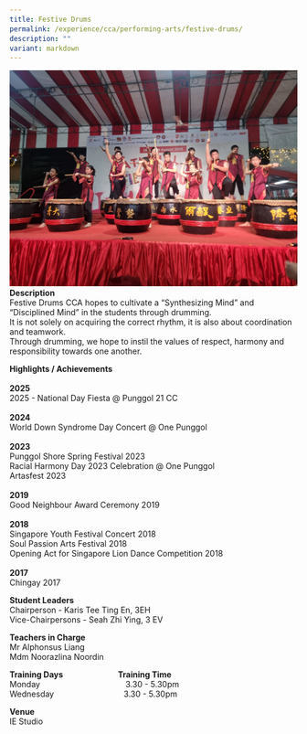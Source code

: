 ```yaml
---
title: Festive Drums
permalink: /experience/cca/performing-arts/festive-drums/
description: ""
variant: markdown
---
```

![](/images/National_Day_Fiesta_at_Punggol_21_CC.jpg)**Description** <br>
Festive Drums CCA hopes to cultivate a “Synthesizing Mind” and “Disciplined Mind” in the students through drumming.  
It is not solely on acquiring the correct rhythm, it is also about coordination and teamwork.  
Through drumming, we hope to instil the values of respect, harmony and responsibility towards one another.  

**Highlights / Achievements** <br><br>
**2025**<br>
2025 - National Day Fiesta @ Punggol 21 CC<br><br>
**2024**<br>
World Down Syndrome Day Concert @ One Punggol<br><br>
**2023**<br>
Punggol Shore Spring  Festival 2023<br>
Racial Harmony Day 2023 Celebration @ One Punggol<br>
Artasfest 2023<br><br>
**2019**<br>
Good Neighbour Award Ceremony 2019 <br><br>
**2018**<br>
Singapore Youth Festival Concert 2018 <br>
Soul Passion Arts Festival 2018 <br>
Opening Act for Singapore Lion Dance Competition 2018 <br><br>
**2017**<br>
Chingay 2017

**Student Leaders**  
Chairperson - Karis Tee Ting En, 3EH  
Vice-Chairpersons - Seah Zhi Ying, 3 EV

**Teachers in Charge** <br> 
Mr Alphonsus Liang <br>
Mdm Noorazlina Noordin

**Training Days&nbsp;&nbsp;&nbsp; &nbsp;&nbsp;&nbsp; &nbsp;&nbsp;&nbsp; &nbsp;&nbsp;&nbsp; &nbsp;&nbsp;&nbsp; &nbsp;&nbsp;&nbsp; &nbsp;&nbsp; &nbsp; Training Time** <br>
Monday&nbsp;&nbsp;&nbsp; &nbsp;&nbsp;&nbsp; &nbsp;&nbsp;&nbsp; &nbsp;&nbsp;&nbsp; &nbsp;&nbsp;&nbsp; &nbsp;&nbsp;&nbsp; &nbsp;&nbsp;&nbsp; &nbsp;&nbsp;&nbsp; &nbsp;&nbsp; &nbsp; &nbsp;3.30 - 5.30pm <br> 
Wednesday&nbsp; &nbsp;&nbsp;&nbsp;&nbsp; &nbsp;&nbsp;&nbsp; &nbsp;&nbsp;&nbsp; &nbsp;&nbsp;&nbsp; &nbsp;&nbsp; &nbsp; &nbsp;&nbsp;&nbsp;&nbsp; &nbsp;&nbsp;3.30 - 5.30pm  
  
**Venue** <br> 
IE Studio